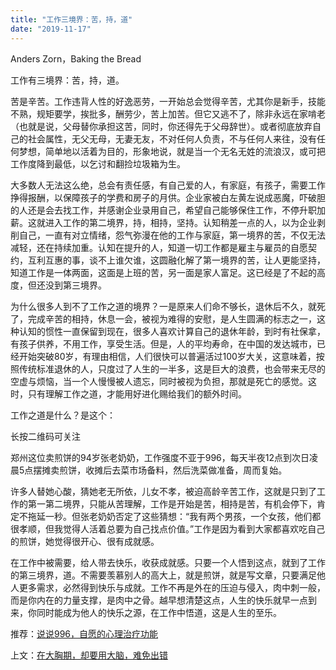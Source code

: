 ```yaml
---
title: "工作三境界：苦，持，道"
date: "2019-11-17"
---
```


Anders Zorn，Baking the Bread

  

工作有三境界：苦，持，道。  

  

苦是辛苦。工作违背人性的好逸恶劳，一开始总会觉得辛苦，尤其你是新手，技能不熟，规矩要学，挨批多，酬劳少，苦上加苦。但它又逃不了，除非永远在家啃老（也就是说，父母替你承担这苦，同时，你还得先于父母辞世）。或者彻底放弃自己的社会属性，无父无母，无妻无友，不对任何人负责，不与任何人来往，没有任何梦想，简单地以活着为目的，形象地说，就是当一个无名无姓的流浪汉，或可把工作度降到最低，以乞讨和翻捡垃圾箱为生。

  

大多数人无法这么绝，总会有责任感，有自己爱的人，有家庭，有孩子，需要工作挣得报酬，以保障孩子的学费和房子的月供。企业家被白左黄左说成恶魔，吓破胆的人还是会去找工作，并感谢企业录用自己，希望自己能够保住工作，不停升职加薪。这就进入工作的第二境界，持，相持，坚持。认知稍差一点的人，以为企业剥削自己，一直有对立情绪，怨气弥漫在他的工作与家庭，第一境界的苦，不仅无法减轻，还在持续加重。认知在提升的人，知道一切工作都是雇主与雇员的自愿契约，互利互惠的事，谈不上谁欠谁，这圆融化解了第一境界的苦，让人更能坚持，知道工作是一体两面，这面是上班的苦，另一面是家人富足。这已经是了不起的高度，但还没到第三境界。

  

为什么很多人到不了工作之道的境界？一是原来人们命不够长，退休后不久，就死了，完成辛苦的相持，休息一会，被视为难得的安慰，是人生圆满的标志之一，这种认知的惯性一直保留到现在，很多人喜欢计算自己的退休年龄，到时有社保拿，有孩子供养，不用工作，享受生活。但是，人的平均寿命，在中国的发达城市，已经开始突破80岁，有理由相信，人们很快可以普遍活过100岁大关，这意味着，按照传统标准退休的人，只度过了人生的一半多，这是巨大的浪费，也会带来无尽的空虚与烦恼，当一个人慢慢被人遗忘，同时被视为负担，那就是死亡的感觉。这时，只有理解工作之道，才能用好进化赐给我们的额外时间。

  

工作之道是什么？是这个：

  

长按二维码可关注

  

郑州这位卖煎饼的94岁张老奶奶，工作强度不亚于996，每天半夜12点到次日凌晨5点摆摊卖煎饼，收摊后去菜市场备料，然后洗菜做准备，周而复始。

  

许多人替她心酸，猜她老无所依，儿女不孝，被迫高龄辛苦工作，这就是只到了工作的第一第二境界，只能从苦理解，工作是开始是苦，相持是苦，有机会停下，肯定不拖延一秒。但张老奶奶否定了这些猜想：“我有两个男孩，一个女孩，他们都很孝顺，但我觉得人活着总要为自己找点价值。”工作是因为看到大家都喜欢吃自己的煎饼，她觉得很开心、很有成就感。

  

在工作中被需要，给人带去快乐，收获成就感。只要一个人悟到这点，就到了工作的第三境界，道。不需要羡慕别人的高大上，就是煎饼，就是写文章，只要满足他人更多需求，必然得到快乐与成就。工作不再是外在的压迫与侵入，肉中刺一般，而是你内在的力量支撑，是肉中之骨。越早想清楚这点，人生的快乐就早一点到来，你同时能成为他人的快乐之源，在工作中悟道，这是人生的至乐。  

  

推荐：[说说996，自愿的心理治疗功能](http://mp.weixin.qq.com/s?__biz=MjM5NDU0Mjk2MQ==&mid=2651633063&idx=1&sn=179e1809e659e92f263d0f7ef4048807&chksm=bd7e31b98a09b8afa270dbe4c85ad37aadec19701d289a24ff41859c8c3ef04a80a6f2fa6c2d&scene=21#wechat_redirect)  

上文：[在大胸期，却要用大脑，难免出错](http://mp.weixin.qq.com/s?__biz=MjM5NDU0Mjk2MQ==&mid=2651636115&idx=1&sn=d3a42ca6653ac805607fe2a6e57344b4&chksm=bd7e458d8a09cc9b47f6fa300b03135f85d5a59b7a39e9524df4ca90d614a495ecfa3768705b&scene=21#wechat_redirect)
